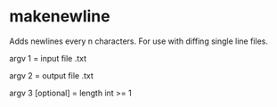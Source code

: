 # makenewline
Adds newlines every n characters. For use with diffing single line files.

argv 1 = input file .txt

argv 2 = output file .txt

argv 3 [optional] = length int >= 1
